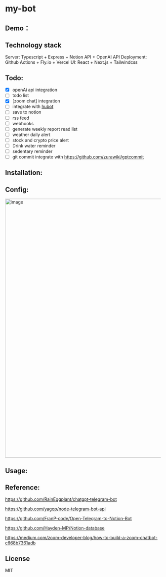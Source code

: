 # my-bot

## Demo：

## Technology stack
Server: Typescript + Express + Notion API + OpenAI API
Deployment: Github Actions + Fly.io + Vercel
UI: React + Next.js + Tailwindcss

## Todo:
- [x] openAi api integration
- [ ] todo list
- [x] [zoom chat] integration
- [ ] integrate with [hubot](https://hubot.github.com/)
- [ ] save to notion
- [ ] rss feed
- [ ] webhooks
- [ ] generate weekly report read list
- [ ] weather daily alert
- [ ] stock and crypto price alert
- [ ] Drink water reminder 
- [ ] sedentary reminder
- [ ] git commit integrate with https://github.com/zurawiki/gptcommit

## Installation:

## Config:
<img width="837" alt="image" src="https://user-images.githubusercontent.com/12186221/226102693-58aac075-f4eb-49bd-9851-7c5f8c5b7837.png">

## Usage:

## Reference:

https://github.com/RainEggplant/chatgpt-telegram-bot

https://github.com/yagop/node-telegram-bot-api

https://github.com/FranP-code/Open-Telegram-to-Notion-Bot

https://github.com/Hayden-MP/Notion-database

https://medium.com/zoom-developer-blog/how-to-build-a-zoom-chatbot-c668b7361adb

## License
MIT
